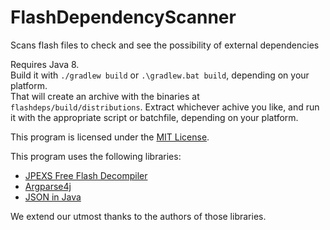 # FlashDependencyScanner
Scans flash files to check and see the possibility of external dependencies

Requires Java 8.  
Build it with `./gradlew build` or `.\gradlew.bat build`, depending on your platform.  
That will create an archive with the binaries at `flashdeps/build/distributions`. Extract whichever achive you like, and run it with the appropriate script or batchfile, depending on your platform.

This program is licensed under the [MIT License](licenses/FlashDependencyScanner/LICENSE).

This program uses the following libraries:
 - [JPEXS Free Flash Decompiler](https://github.com/jindrapetrik/jpexs-decompiler)
 - [Argparse4j](https://github.com/argparse4j/argparse4j)
 - [JSON in Java](https://github.com/stleary/JSON-java)

We extend our utmost thanks to the authors of those libraries.
